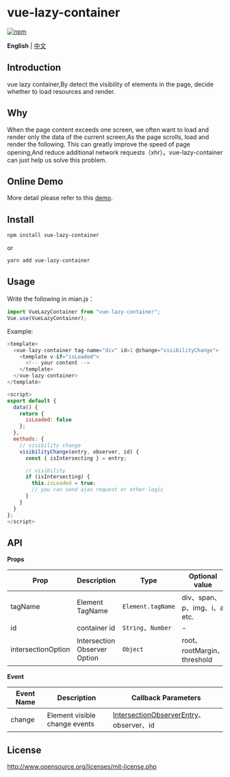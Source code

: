 # vue-lazy-container

[![npm](https://img.shields.io/npm/v/vue-lazy-container.svg)](https://www.npmjs.com/package/vue-lazy-container)

**English** | [中文](./README-CN.md)

## Introduction

vue lazy container,By detect the visibility of elements in the page, decide whether to load resources and render.

## Why
When the page content exceeds one screen, we often want to load and render only the data of the current screen,As the page scrolls, load and render the following. This can greatly improve the speed of page opening,And reduce additional network requests（xhr）。vue-lazy-container can just help us solve this problem.

## Online Demo

More detail please refer to this [demo](https://happy-coding-clans.github.io/vue-lazy-container/).

## Install

```
npm install vue-lazy-container
```

or

```
yarn add vue-lazy-container
```

## Usage

Write the following in mian.js：

```javascript
import VueLazyContainer from "vue-lazy-container";
Vue.use(VueLazyContainer);
```

Example:

```javascript
<template>
  <vue-lazy-container tag-name="div" id=1 @change="visibilityChange">
    <template v-if="isLoaded">
      <!-- your content -->
    </template>
  </vue-lazy-container>
</template>

<script>
export default {
  data() {
    return {
      isLoaded: false
    };
  },
  methods: {
    // visibility change
    visibilityChange(entry, observer, id) {
      const { isIntersecting } = entry;

      // visibility
      if (isIntersecting) {
        this.isLoaded = true;
        // you can send ajax request or other logic
      }
    }
  }
};
</script>

```

## API

**Props**

| Prop    | Description         | Type              | Optional value                       | Default |
| ------- | ------------ | ----------------- | ---------------------------- | ------ |
| tagName | Element TagName | `Element.tagName` | div、span、p、img、i、a etc. | -      |
| id                 | container id                    | `String, Number`  | -                            | -      |
| intersectionOption | Intersection Observer Option | `Object` | root、rootMargin、threshold | -      |


**Event**

| Event Name | Description         | Callback Parameters   |
| -------- | ------------ | ---------- |
| change   | Element visible change events | [IntersectionObserverEntry](https://developer.mozilla.org/en-US/docs/Web/API/IntersectionObserverEntry)、observer、id |

## License

http://www.opensource.org/licenses/mit-license.php
